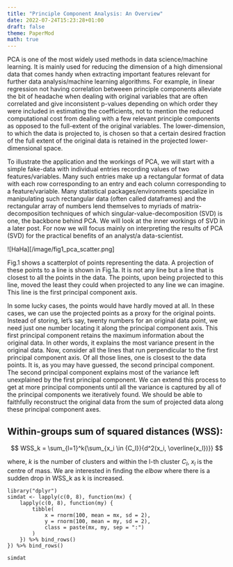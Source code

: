 ```yaml
---
title: "Principle Component Analysis: An Overview"
date: 2022-07-24T15:23:28+01:00
draft: false
theme: PaperMod
math: true
---
```



PCA is one of the most widely used methods in data science/machine learning. It is mainly used for reducing the dimension of a high dimensional data that comes handy when extracting important features relevant for further data analysis/machine learning algorithms. For example, in linear regression not having correlation betweeen principle components alleviate the bit of headache when dealing with original variables that are often correlated and give inconsistent p-values depending on which order they were included in estimating the coefficients, not to mention the reduced computational cost from dealing with a few relevant principle components as opposed to the full-extent of the original variables. The lower-dimension, to which the data is projected to, is chosen so that a certain desired fraction of the full extent of the original data is retained in the projected lower-dimensional space. 



To illustrate the application and the workings of PCA, we will start with a simple fake-data with individual entries recording values of two features/variables. Many such entries make up a rectangular format of data with each row corresponding to an entry and each column corresponding to a feature/variable. Many statistical packages/environments specialize in manipulating such rectangular data (often called dataframes) and the rectangular array of numbers lend themselves to myriads of matrix-decomposition techniques of which singular-value-decomposition (SVD) is one, the backbone behind PCA. We will look at the inner workings of SVD in a later post. For now we will focus mainly on interpreting the results of PCA (SVD) for the practical benefits of an analyst/a data-scientist.

 
![HaHa][/image/fig1_pca_scatter.png]



Fig.1 shows a scatterplot of points representing the data. A projection of these points to a line is shown in Fig.1a. It is not any line but a line that is closest to all the points in the data. The points, upon being projected to this line, moved the least they could when projected to any line we can imagine. This line is the first principal component axis. 

In some lucky cases, the points would have hardly moved at all. In these cases, we can use the projected points as a proxy for the original points. Instead of storing, let’s say, twenty numbers for an original data point, we need just one number locating it along the principal component axis. This first principal component retains the maximum information about the original data. In other words, it explains the most variance present in the original data. Now, consider all the lines that run perpendicular to the first principal component axis. Of all those lines, one is closest to the data points. It is, as you may have guessed, the second principal component. The second principal component explains most of the variance left unexplained by the first principal component. We can extend this process to get at more principal components until all the variance is captured by all of the principal components we iteratively found. We should be able to faithfully reconstruct the original data from the sum of projected data along these principal component axes.






## Within-groups sum of squared distances (WSS): #

$$
WSS_k =  \sum_{l=1}^k{\sum_{x_i \in {C_l}}{d^2(x_i, \overline{x_l})}}
$$

where, $k$ is the number of clusters and within the l-th cluster $C_l$, $x_l$ is the centre of mass.
We are interested in finding the *elbow* where there is a sudden drop in WSS_k as k is increased. 

```{r}
library("dplyr")
simdat <- lapply(c(0, 8), function(mx) {
    lapply(c(0, 8), function(my) {
        tibble(
            x = rnorm(100, mean = mx, sd = 2),
            y = rnorm(100, mean = my, sd = 2),
            class = paste(mx, my, sep = ":")
        )
    }) %>% bind_rows()
}) %>% bind_rows()

simdat
```


